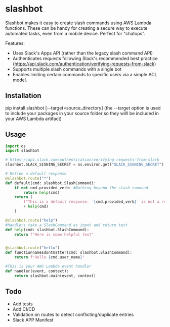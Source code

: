 # slashbot
Slashbot makes it easy to create slash commands using AWS Lambda functions. These can be handy for creating a secure way to execute automated tasks, even from a mobile device. Perfect for "chatops".

Features:
* Uses Slack's Apps API (rather than the legacy slash command API)
* Authenticates requests following Slack's recommended best practice (https://api.slack.com/authentication/verifying-requests-from-slack)
* Supports multiple slash commands with a single bot
* Enables limiting certain commands to specific users via a simple ACL model.

## Installation

pip install slashbot [--target=source_directory] 
(the --target option is used to include your packages in your source folder so they willl be included in your AWS Lambda artifact)


## Usage

```python
import os
import slashbot

# https://api.slack.com/authentication/verifying-requests-from-slack
slashbot.SLACK_SIGNING_SECRET = os.environ.get("SLACK_SIGNING_SECRET")

# Define a default response
@slashbot.route("*")
def default(cmd: slashbot.SlashCommand):
    if not cmd.provided_verb: #Nothing beyond the slash command
        return help(cmd)
    return (
        f"This is a default response. `{cmd.provided_verb}` is not a recognized command. \n"
        + help(cmd)
    )

@slashbot.route("help")
#Handlers take a SlashCommand as input and return text
def help(cmd: slashbot.SlashCommand):
    return f"Here is some helpful text"


@slashbot.route("hello")
def functionnamesdontmatter(cmd: slashbot.SlashCommand):
    return f"Hello {cmd.user_name}"

#This is your AWS Lambda event handler
def handler(event, context):
    return slashbot.main(event, context)

```


## Todo

* Add tests
* Add CI/CD
* Validation on routes to detect conflicting/duplicate entries
* Slack APP Manifest

